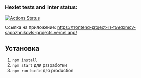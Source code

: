 ### Hexlet tests and linter status:
[![Actions Status](https://github.com/HellWorld89/frontend-project-11/actions/workflows/hexlet-check.yml/badge.svg)](https://github.com/HellWorld89/frontend-project-11/actions)

Ссылка на приложение: https://frontend-project-11-f99dxhicv-sapozhnikovls-projects.vercel.app/

## Установка
1. `npm install`
2. `npm start` для разработки
3. `npm run build` для production